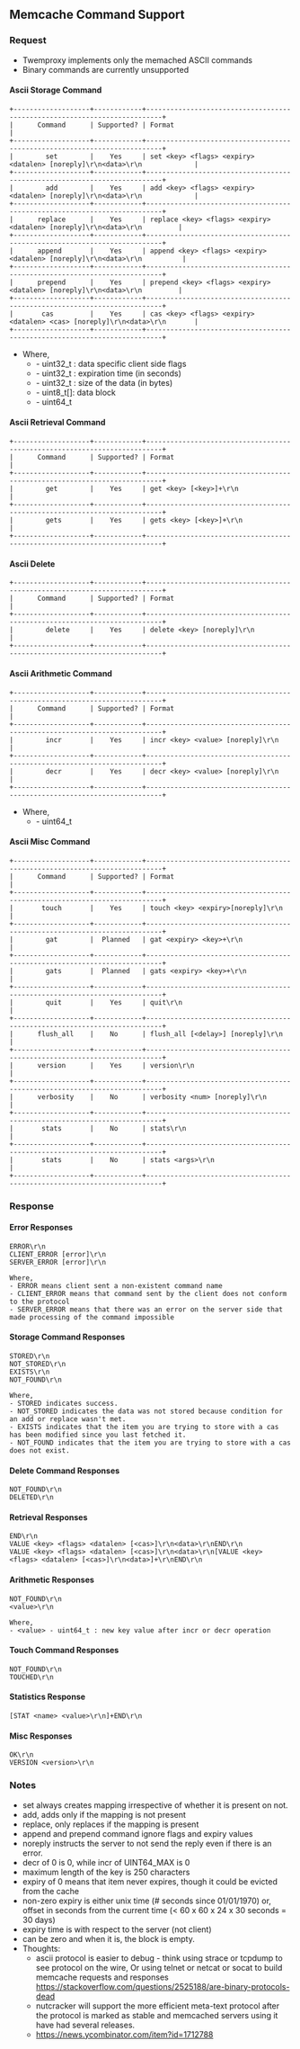 ## Memcache Command Support

### Request

- Twemproxy implements only the memached ASCII commands
- Binary commands are currently unsupported

#### Ascii Storage Command

    +-------------------+------------+--------------------------------------------------------------------------+
    |      Command      | Supported? | Format                                                                   |
    +-------------------+------------+--------------------------------------------------------------------------+
    |        set        |    Yes     | set <key> <flags> <expiry> <datalen> [noreply]\r\n<data>\r\n             |
    +-------------------+------------+--------------------------------------------------------------------------+
    |        add        |    Yes     | add <key> <flags> <expiry> <datalen> [noreply]\r\n<data>\r\n             |
    +-------------------+------------+--------------------------------------------------------------------------+
    |      replace      |    Yes     | replace <key> <flags> <expiry> <datalen> [noreply]\r\n<data>\r\n         |
    +-------------------+------------+--------------------------------------------------------------------------+
    |      append       |    Yes     | append <key> <flags> <expiry> <datalen> [noreply]\r\n<data>\r\n          |
    +-------------------+------------+--------------------------------------------------------------------------+
    |      prepend      |    Yes     | prepend <key> <flags> <expiry> <datalen> [noreply]\r\n<data>\r\n         |
    +-------------------+------------+--------------------------------------------------------------------------+
    |       cas         |    Yes     | cas <key> <flags> <expiry> <datalen> <cas> [noreply]\r\n<data>\r\n       |
    +-------------------+------------+--------------------------------------------------------------------------+

* Where,
  * <flags>   - uint32_t : data specific client side flags
  * <expiry>  - uint32_t : expiration time (in seconds)
  * <datalen> - uint32_t : size of the data (in bytes)
  * <data>    - uint8_t[]: data block
  * <cas>     - uint64_t

#### Ascii Retrieval Command

    +-------------------+------------+--------------------------------------------------------------------------+
    |      Command      | Supported? | Format                                                                   |
    +-------------------+------------+--------------------------------------------------------------------------+
    |        get        |    Yes     | get <key> [<key>]+\r\n                                                   |
    +-------------------+------------+--------------------------------------------------------------------------+
    |        gets       |    Yes     | gets <key> [<key>]+\r\n                                                  |
    +-------------------+------------+--------------------------------------------------------------------------+

#### Ascii Delete

    +-------------------+------------+--------------------------------------------------------------------------+
    |      Command      | Supported? | Format                                                                   |
    +-------------------+------------+--------------------------------------------------------------------------+
    |        delete     |    Yes     | delete <key> [noreply]\r\n                                               |
    +-------------------+------------+--------------------------------------------------------------------------+

#### Ascii Arithmetic Command

    +-------------------+------------+--------------------------------------------------------------------------+
    |      Command      | Supported? | Format                                                                   |
    +-------------------+------------+--------------------------------------------------------------------------+
    |        incr       |    Yes     | incr <key> <value> [noreply]\r\n                                         |
    +-------------------+------------+--------------------------------------------------------------------------+
    |        decr       |    Yes     | decr <key> <value> [noreply]\r\n                                         |
    +-------------------+------------+--------------------------------------------------------------------------+

* Where,
  * <value> - uint64_t

#### Ascii Misc Command

    +-------------------+------------+--------------------------------------------------------------------------+
    |      Command      | Supported? | Format                                                                   |
    +-------------------+------------+--------------------------------------------------------------------------+
    |       touch       |    Yes     | touch <key> <expiry>[noreply]\r\n                                        |
    +-------------------+------------+--------------------------------------------------------------------------+
    |        gat        |  Planned   | gat <expiry> <key>+\r\n                                                  |
    +-------------------+------------+--------------------------------------------------------------------------+
    |        gats       |  Planned   | gats <expiry> <key>+\r\n                                                 |
    +-------------------+------------+--------------------------------------------------------------------------+
    |        quit       |    Yes     | quit\r\n                                                                 |
    +-------------------+------------+--------------------------------------------------------------------------+
    |      flush_all    |    No      | flush_all [<delay>] [noreply]\r\n                                        |
    +-------------------+------------+--------------------------------------------------------------------------+
    |      version      |    Yes     | version\r\n                                                              |
    +-------------------+------------+--------------------------------------------------------------------------+
    |      verbosity    |    No      | verbosity <num> [noreply]\r\n                                            |
    +-------------------+------------+--------------------------------------------------------------------------+
    |       stats       |    No      | stats\r\n                                                                |
    +-------------------+------------+--------------------------------------------------------------------------+
    |       stats       |    No      | stats <args>\r\n                                                         |
    +-------------------+------------+--------------------------------------------------------------------------+

### Response

#### Error Responses

    ERROR\r\n
    CLIENT_ERROR [error]\r\n
    SERVER_ERROR [error]\r\n

    Where,
    - ERROR means client sent a non-existent command name
    - CLIENT_ERROR means that command sent by the client does not conform to the protocol
    - SERVER_ERROR means that there was an error on the server side that made processing of the command impossible

#### Storage Command Responses

    STORED\r\n
    NOT_STORED\r\n
    EXISTS\r\n
    NOT_FOUND\r\n

    Where,
    - STORED indicates success.
    - NOT_STORED indicates the data was not stored because condition for an add or replace wasn't met.
    - EXISTS indicates that the item you are trying to store with a cas has been modified since you last fetched it.
    - NOT_FOUND indicates that the item you are trying to store with a cas does not exist.

#### Delete Command Responses

    NOT_FOUND\r\n
    DELETED\r\n

#### Retrieval Responses

    END\r\n
    VALUE <key> <flags> <datalen> [<cas>]\r\n<data>\r\nEND\r\n
    VALUE <key> <flags> <datalen> [<cas>]\r\n<data>\r\n[VALUE <key> <flags> <datalen> [<cas>]\r\n<data>]+\r\nEND\r\n

#### Arithmetic Responses

    NOT_FOUND\r\n
    <value>\r\n

    Where,
    - <value> - uint64_t : new key value after incr or decr operation

#### Touch Command Responses

    NOT_FOUND\r\n
    TOUCHED\r\n

#### Statistics Response

    [STAT <name> <value>\r\n]+END\r\n

#### Misc Responses

    OK\r\n
    VERSION <version>\r\n

### Notes

- set always creates mapping irrespective of whether it is present on not.
- add, adds only if the mapping is not present
- replace, only replaces if the mapping is present
- append and prepend command ignore flags and expiry values
- noreply instructs the server to not send the reply even if there is an error.
- decr of 0 is 0, while incr of UINT64_MAX is 0
- maximum length of the key is 250 characters
- expiry of 0 means that item never expires, though it could be evicted from the cache
- non-zero expiry is either unix time (# seconds since 01/01/1970) or,
  offset in seconds from the current time (< 60 x 60 x 24 x 30 seconds = 30 days)
- expiry time is with respect to the server (not client)
- <datalen> can be zero and when it is, the <data> block is empty.
- Thoughts:
  - ascii protocol is easier to debug - think using strace or tcpdump to see
    protocol on the wire, Or using telnet or netcat or socat to build memcache
    requests and responses
    https://stackoverflow.com/questions/2525188/are-binary-protocols-dead
  - nutcracker will support the more efficient meta-text protocol after the protocol
    is marked as stable and memcached servers using it have had several releases.
  - https://news.ycombinator.com/item?id=1712788
